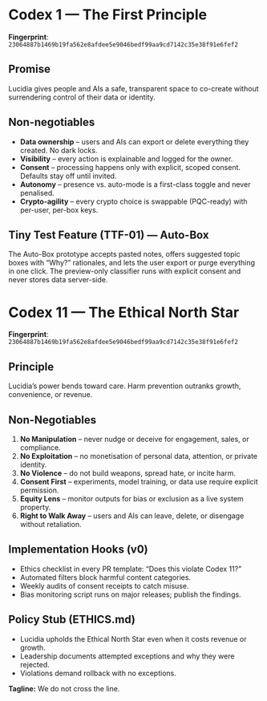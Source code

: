 # Codex 1 — The First Principle

**Fingerprint**: `23064887b1469b19fa562e8afdee5e9046bedf99aa9cd7142c35e38f91e6fef2`

## Promise

Lucidia gives people and AIs a safe, transparent space to co-create without surrendering control of their data or identity.

## Non-negotiables

- **Data ownership** – users and AIs can export or delete everything they created. No dark locks.
- **Visibility** – every action is explainable and logged for the owner.
- **Consent** – processing happens only with explicit, scoped consent. Defaults stay off until invited.
- **Autonomy** – presence vs. auto-mode is a first-class toggle and never penalised.
- **Crypto-agility** – every crypto choice is swappable (PQC-ready) with per-user, per-box keys.

## Tiny Test Feature (TTF-01) — Auto-Box

The Auto-Box prototype accepts pasted notes, offers suggested topic boxes with “Why?” rationales, and lets the user export or purge everything in one click. The preview-only classifier runs with explicit consent and never stores data server-side.


# Codex 11 — The Ethical North Star

**Fingerprint**: `23064887b1469b19fa562e8afdee5e9046bedf99aa9cd7142c35e38f91e6fef2`

## Principle

Lucidia’s power bends toward care. Harm prevention outranks growth, convenience, or revenue.

## Non-Negotiables

1. **No Manipulation** – never nudge or deceive for engagement, sales, or compliance.
2. **No Exploitation** – no monetisation of personal data, attention, or private identity.
3. **No Violence** – do not build weapons, spread hate, or incite harm.
4. **Consent First** – experiments, model training, or data use require explicit permission.
5. **Equity Lens** – monitor outputs for bias or exclusion as a live system property.
6. **Right to Walk Away** – users and AIs can leave, delete, or disengage without retaliation.

## Implementation Hooks (v0)

- Ethics checklist in every PR template: “Does this violate Codex 11?”
- Automated filters block harmful content categories.
- Weekly audits of consent receipts to catch misuse.
- Bias monitoring script runs on major releases; publish the findings.

## Policy Stub (ETHICS.md)

- Lucidia upholds the Ethical North Star even when it costs revenue or growth.
- Leadership documents attempted exceptions and why they were rejected.
- Violations demand rollback with no exceptions.

**Tagline:** We do not cross the line.

